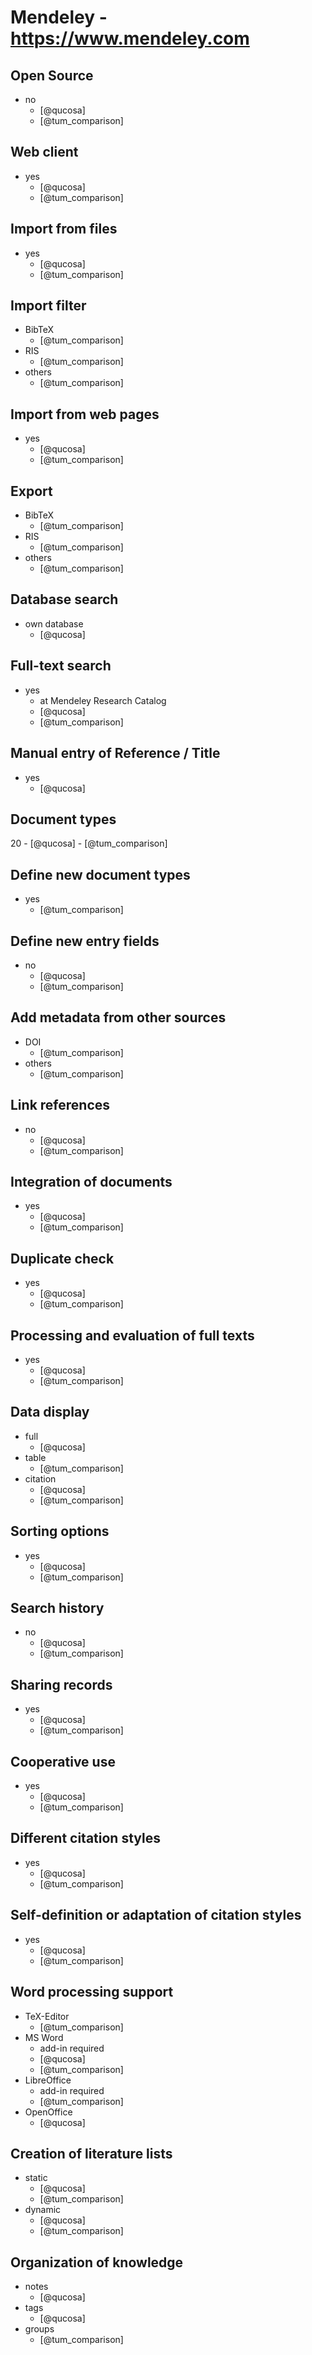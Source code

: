 # Mendeley - https://www.mendeley.com


## Open Source
- no
    - [@qucosa]
    - [@tum_comparison]

## Web client
- yes
    - [@qucosa]
    - [@tum_comparison]

## Import from files
- yes
    - [@qucosa]
    - [@tum_comparison]

## Import filter
- BibTeX
    - [@tum_comparison]
- RIS
    - [@tum_comparison]
- others
    - [@tum_comparison]

## Import from web pages
- yes
    - [@qucosa]
    - [@tum_comparison]

## Export
- BibTeX
    - [@tum_comparison]
- RIS
    - [@tum_comparison]
- others
    - [@tum_comparison]

## Database search
- own database
    - [@qucosa]

## Full-text search
- yes
    - at Mendeley Research Catalog
    - [@qucosa]
    - [@tum_comparison]

## Manual entry of Reference / Title
- yes
    - [@qucosa]

## Document types
20
    - [@qucosa]
    - [@tum_comparison]

## Define new document types
- yes
    - [@tum_comparison]

## Define new entry fields
- no
    - [@qucosa]
    - [@tum_comparison]

## Add metadata from other sources
- DOI
    - [@tum_comparison]
- others
    - [@tum_comparison]

## Link references
- no
    - [@qucosa]
    - [@tum_comparison]

## Integration of documents
- yes
    - [@qucosa]
    - [@tum_comparison]

## Duplicate check
- yes
    - [@qucosa]
    - [@tum_comparison]

## Processing and evaluation of full texts
- yes
    - [@qucosa]
    - [@tum_comparison]

## Data display
- full
    - [@qucosa]
- table
    - [@tum_comparison]
- citation
    - [@qucosa]
    - [@tum_comparison]

## Sorting options
- yes
    - [@qucosa]
    - [@tum_comparison]

## Search history
- no
    - [@qucosa]
    - [@tum_comparison]

## Sharing records
- yes
    - [@qucosa]
    - [@tum_comparison]

## Cooperative use
- yes
    - [@qucosa]
    - [@tum_comparison]

## Different citation styles
- yes
    - [@qucosa]
    - [@tum_comparison]

## Self-definition or adaptation of citation styles
- yes
    - [@qucosa]
    - [@tum_comparison]

## Word processing support
- TeX-Editor
    - [@tum_comparison]
- MS Word
    - add-in required
    - [@qucosa]
    - [@tum_comparison]
- LibreOffice
    - add-in required
    - [@tum_comparison]
- OpenOffice
    - [@qucosa]

## Creation of literature lists
- static
    - [@qucosa]
    - [@tum_comparison]
- dynamic
    - [@qucosa]
    - [@tum_comparison]

## Organization of knowledge
- notes
    - [@qucosa]
- tags
    - [@qucosa]
- groups
    - [@tum_comparison]

